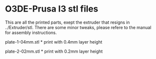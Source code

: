O3DE-Prusa I3 stl files
=============


This are all the printed parts, exept the extruder that resigns in ../Extruder/stl.
There are some minor tweaks, please refere to the manual for assembly instructions.


plate-1-04mm.stl 
	* print with 0.4mm layer height 

plate-2-02mm.stl
	* print with 0.2mm layer height  


